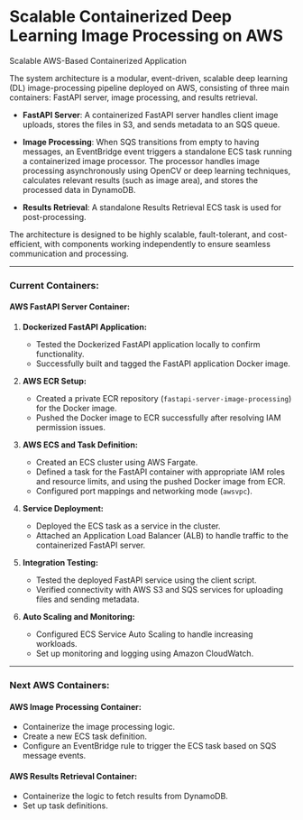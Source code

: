 # Scalable Containerized Deep Learning Image Processing on AWS
Scalable AWS-Based Containerized Application

The system architecture is a modular, event-driven, scalable deep learning (DL) image-processing pipeline deployed on AWS, consisting of three main containers: FastAPI server, image processing, and results retrieval.

- **FastAPI Server**: A containerized FastAPI server handles client image uploads, stores the files in S3, and sends metadata to an SQS queue.

- **Image Processing**: When SQS transitions from empty to having messages, an EventBridge event triggers a standalone ECS task running a containerized image processor. The processor handles image processing asynchronously using OpenCV or deep learning techniques, calculates relevant results (such as image area), and stores the processed data in DynamoDB.

- **Results Retrieval**: A standalone Results Retrieval ECS task is used for post-processing.

The architecture is designed to be highly scalable, fault-tolerant, and cost-efficient, with components working independently to ensure seamless communication and processing.

---


### Current Containers:

#### AWS FastAPI Server Container:
1. **Dockerized FastAPI Application:**
   - Tested the Dockerized FastAPI application locally to confirm functionality.
   - Successfully built and tagged the FastAPI application Docker image.

2. **AWS ECR Setup:**
   - Created a private ECR repository (`fastapi-server-image-processing`) for the Docker image.
   - Pushed the Docker image to ECR successfully after resolving IAM permission issues.

3. **AWS ECS and Task Definition:**
   - Created an ECS cluster using AWS Fargate.
   - Defined a task for the FastAPI container with appropriate IAM roles and resource limits, and using the pushed Docker image from ECR.
   - Configured port mappings and networking mode (`awsvpc`).

4. **Service Deployment:**
   - Deployed the ECS task as a service in the cluster.
   - Attached an Application Load Balancer (ALB) to handle traffic to the containerized FastAPI server.

5. **Integration Testing:**
   - Tested the deployed FastAPI service using the client script.
   - Verified connectivity with AWS S3 and SQS services for uploading files and sending metadata.

6. **Auto Scaling and Monitoring:**
   - Configured ECS Service Auto Scaling to handle increasing workloads.
   - Set up monitoring and logging using Amazon CloudWatch.

---

### Next AWS Containers:

#### AWS Image Processing Container:
- Containerize the image processing logic.
- Create a new ECS task definition.
- Configure an EventBridge rule to trigger the ECS task based on SQS message events.

#### AWS Results Retrieval Container:
- Containerize the logic to fetch results from DynamoDB.
- Set up task definitions.
